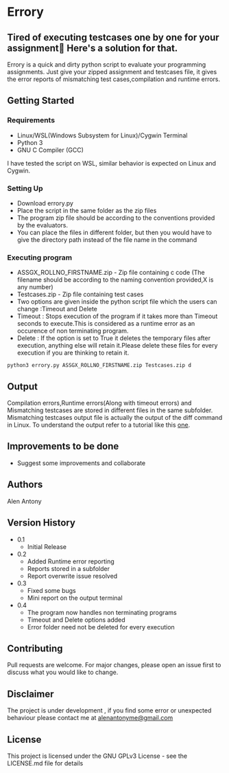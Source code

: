 # Errory
## Tired of executing testcases one by one for your assignment🤨 Here's a solution for that.
Errory is a quick and dirty python script to evaluate your  programming assignments. Just give your  zipped assignment and testcases file, it gives the error reports of mismatching test cases,compilation and runtime  errors.




## Getting Started

### Requirements

* Linux/WSL(Windows Subsystem for Linux)/Cygwin Terminal
* Python 3
* GNU C Compiler (GCC)

I have tested the script on WSL, similar behavior is expected on Linux and Cygwin.
### Setting Up

* Download errory.py
* Place the script in the same folder as the zip files
* The program zip file should be according to the conventions provided by the evaluators.
* You can place the files in different folder, but then you would have to give the directory path instead of the file name in the command

### Executing program

* ASSGX_ROLLNO_FIRSTNAME.zip - Zip file containing c code (The filename should be according to the naming convention provided,X is any number)
* Testcases.zip - Zip file containing test cases
* Two options are given inside the python script file which the users can change :Timeout and Delete
* Timeout : Stops execution of the program if it takes more than Timeout seconds to execute.This is considered as a runtime error as an occurence of non terminating program.
* Delete : If the option is set to True  it deletes the temporary files after execution, anything else will retain it.Please delete these files for every execution if you are thinking to retain it.

```
python3 errory.py ASSGX_ROLLNO_FIRSTNAME.zip Testcases.zip d
```

## Output

Compilation errors,Runtime errors(Along with timeout errors) and Mismatching testcases are stored in different files in the same subfolder. Mismatching testcases output file is actually the output of the diff command in Linux. To understand the output refer to a tutorial like this [one](https://www.geeksforgeeks.org/diff-command-linux-examples/).



## Improvements to be done
* Suggest some improvements and collaborate


## Authors


 Alen Antony  


## Version History


* 0.1
    * Initial Release
* 0.2
    * Added Runtime error reporting
    * Reports stored in a subfolder
    * Report overwrite issue resolved
* 0.3
    * Fixed some bugs
    * Mini report on the output terminal
* 0.4
    * The program now handles non terminating programs
    * Timeout and Delete options added
    * Error folder need not be deleted for every execution
## Contributing
Pull requests are welcome. For major changes, please open an issue first to discuss what you would like to change.

## Disclaimer
The project is under development , if you find some error or unexpected behaviour please contact me at alenantonyme@gmail.com


## License

This project is licensed under the GNU GPLv3 License - see the LICENSE.md file for details
